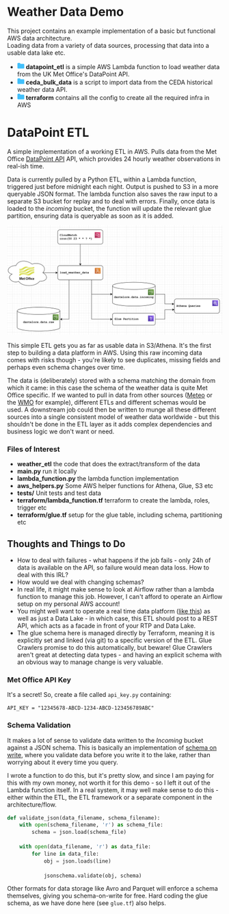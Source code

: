 # Weather Data Demo

This project contains an example implementation of a basic but functional AWS data architecture.  
Loading data from a variety of data sources, processing that data into a usable data lake etc.

* <img src="docs/folder.png"/> <strong>datapoint_etl</strong> is a simple AWS Lambda function to load weather data from the UK Met Office's DataPoint API.
* <img src="docs/folder.png"/> <strong>ceda_bulk_data</strong> is a script to import data from the CEDA historical weather data API.
* <img src="docs/folder.png"/> <strong>terraform</strong> contains all the config to create all the required infra in AWS

# DataPoint ETL

A simple implementation of a working ETL in AWS.  Pulls data from the Met Office
[DataPoint API](https://www.metoffice.gov.uk/services/data/datapoint) API, 
which provides 24 hourly weather observations in real-ish time.

Data is currently pulled by a Python ETL, within a Lambda function, triggered just 
before midnight each night.  Output is pushed to S3 in a more queryable JSON format.
The lambda function also saves the raw input to a separate S3 bucket for replay and to deal with errors.
Finally, once data is loaded to the _incoming_ bucket, the function will update the relevant glue partition, 
ensuring data is queryable as soon as it is added.

![Architecture Diagram](docs/datapoint_etl_architecture.png)

This simple ETL gets you as far as usable data in S3/Athena. It's the first step to building a data platform in AWS.
Using this raw incoming data comes with risks though - you're likely to see duplicates, missing fields and perhaps even 
schema changes over time.

The data is (deliberately) stored with a schema matching the domain from which it came: in this case the schema of the 
weather data is quite Met Office specific. If we wanted to pull in data from other sources 
([Meteo](https://meteofrance.com/) or the [WMO](https://public.wmo.int/en) for example), different ETLs and different 
schemas would be used. A downstream job could then be written to munge all these different sources into a single 
consistent model of weather data worldwide - but this shouldn't be done in the ETL layer as it adds complex dependencies 
and business logic we don't want or need.

### Files of Interest
* **weather_etl** the code that does the extract/transform of the data
* **main.py** run it locally
* **lambda_function.py** the lambda function implementation 
* **aws_helpers.py** Some AWS helper functions for Athena, Glue, S3 etc
* **tests/** Unit tests and test data
* **terraform/lambda_function.tf** terraform to create the lambda, roles, trigger etc
* **terraform/glue.tf** setup for the glue table, including schema, partitioning etc


## Thoughts and Things to Do

* How to deal with failures - what happens if the job fails - only 24h of data is available on the API, so failure would mean data loss.  How to deal with this IRL?
* How would we deal with changing schemas?
* In real life, it might make sense to look at Airflow rather than a lambda function to manage this job.  However, I can't afford to operate an Airflow setup on my personal AWS account!
* You might well want to operate a real time data platform ([like this](https://dantelore.com/posts/kafkas-beer-festival/)) as well as just a Data Lake - in which case, this ETL should post to a REST API, which acts as a facade in front of your RTP and Data Lake.
* The glue schema here is managed directly by Terraform, meaning it is explicitly set and linked (via git) to a specific version of the ETL. Glue Crawlers promise to do this automatically, but beware! Glue Crawlers aren't great at detecting data types - and having an explicit schema with an obvious way to manage change is very valuable.

### Met Office API Key

It's a secret!  So, create a file called `api_key.py` containing:
```
API_KEY = "12345678-ABCD-1234-ABCD-123456789ABC"
```

### Schema Validation

It makes a lot of sense to validate data written to the _Incoming_ bucket against a JSON schema.  This
is basically an implementation of [schema on write](https://luminousmen.com/post/schema-on-read-vs-schema-on-write), 
where you validate data before you write it to the lake, rather than worrying about it every time you query.

I wrote a function to do this, but it's pretty slow, and since I am paying for this with my own money, not 
worth it for this demo - so I left it out of the Lambda function itself.  In a real system, it may well make sense
to do this - either within the ETL, the ETL framework or a separate component in the architecture/flow.

```python
def validate_json(data_filename, schema_filename):
    with open(schema_filename, 'r') as schema_file:
        schema = json.load(schema_file)

    with open(data_filename, 'r') as data_file:
        for line in data_file:
            obj = json.loads(line)

            jsonschema.validate(obj, schema)
```

Other formats for data storage like Avro and Parquet will enforce a schema themselves, giving you schema-on-write for free.
Hard coding the glue schema, as we have done here (see `glue.tf`) also helps.
